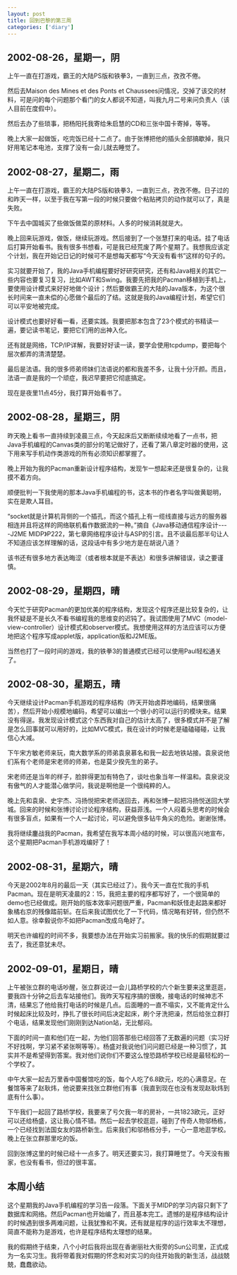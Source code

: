 ```yaml
---
layout: post
title: 回到巴黎的第三周
categories: ['diary']
---
```



2002-08-26，星期一，阴
---------------------

上午一直在打游戏，霸王的大陆PS版和铁拳3，一直到三点，孜孜不倦。

然后去Maison des Mines et des Ponts et Chaussees问情况，交掉了该交的材料，可是问的每个问题那个看门的女人都说不知道，叫我九月二号来问负责人（该人目前在度假中）。

然后去办了些琐事，把杨阳托我寄给朱启慧的CD和三张中国卡寄掉，等等。

晚上大家一起做饭，吃完饭已经十二点了。由于张博把他的插头全部搞歇掉，我只好用笔记本电池，支撑了没有一会儿就去睡觉了。


2002-08-27，星期二，雨
---------------------

上午一直在打游戏，霸王的大陆PS版和铁拳3，一直到三点，孜孜不倦。日子过的和昨天一样，以至于我在写第一段的时候只要做个粘贴拷贝的动作就可以了，真是失败。

下午去中国城买了些做饭做菜的原材料。人多的时候消耗就是大。

晚上回来玩游戏，做饭，继续玩游戏。然后接到了一个张慧打来的电话。挂了电话后打算开始看书。我有很多书想看，可是我已经荒废了两个星期了。我想我应该定个计划，我在开始记日记的时候可不是想每天都写“今天没有看书”这样的句子的。

实习就要开始了，我的Java手机编程要好好研究研究，还有和Java相关的其它一些内容也要复习复习，比如AWT和Swing。我要先把我的Pacman移植到手机上，要使用设计模式来好好地做个设计；然后要做霸王的大陆的Java版本，为这个很长时间来一直未偿的心愿做个最后的了结。这就是我的Java编程计划，希望它们可以平安地被完成。

设计模式也要好好看一看，还要实践。我要把那本包含了23个模式的书精读一遍，要记读书笔记，要把它们用的出神入化。

还有就是网络，TCP/IP详解，我要好好读一读，要学会使用tcpdump，要把每个层次都弄的清清楚楚。

最后是法语。我的很多师弟师妹们法语说的都和我差不多，让我十分汗颜。而且，法语一直是我的一个顽症，我迟早要把它彻底搞定。

现在是夜里11点45分，我打算开始看书了。


2002-08-28，星期三，阴
---------------------

昨天晚上看书一直持续到凌晨三点，今天起床后又断断续续地看了一点书，把Java手机编程的Canvas类的部分的笔记做好了，还看了第八章定时器的使用，这下用来写手机动作类游戏的所有必须知识都掌握了。

晚上开始为我的Pacman重新设计程序结构，发现乍一想起来还是很复杂的，让我摸不着方向。

顺便批判一下我使用的那本Java手机编程的书，这本书的作者名字叫做黄聪明，实在是欺人耳目。

“socket就是计算机背侧的一个插孔，而这个插孔上有一缆线直接与远方的服务器相连并且将这样的网络联机看作数据流的一种。”摘自《Java移动通信程序设计----J2ME MIDP》P222，第七章网络程序设计与ASP的引言。且不谈最后那半句让人不知道应该怎样理解的话，这段话中有多少地方是在胡说八道？

该书还有很多地方表达晦涩（或者根本就是不表达）和很多讲解错误，读之要谨慎。


2002-08-29，星期四，晴
---------------------

今天忙于研究Pacman的更加优美的程序结构，发现这个程序还是比较复杂的，让我怀疑是不是长久不看书编程我的思维变的迟钝了。我试图使用了MVC（model-view-controller）设计模式和observer模式。我想使用这样的方法应该可以方便地把这个程序写成applet版，application版和J2ME版。

当然也打了一段时间的游戏，我的铁拳3的普通模式已经可以使用Paul轻松通关了。


2002-08-30，星期五，晴
---------------------

今天继续设计Pacman手机游戏的程序结构（昨天开始卤莽地编码，结果很痛苦），然后开始小规模地编码，希望可以编出一个很小的可以运行的模块来。结果没有得逞。我发现设计模式这个东西我对自己的估计太高了，很多模式并不是了解是怎么回事就可以用好的，比如MVC模式，我在设计的时候老是磕磕碰碰，让我信心大减。

下午宋方敏老师来玩，南大数学系的师弟袁泉慕名和我一起去地铁站接。袁泉说他们系有个老师是宋老师的师弟，也是莫少揆先生的弟子。

宋老师还是当年的样子，脸胖得更加有特色了，谈吐也象当年一样温和。袁泉说没有傲气的人才能潜心做学问，我说是啊他是一个很纯粹的人。

晚上先和袁泉、史宇杰、冯扬悦把宋老师送回去，再和张博一起把冯扬悦送回大学城。回来的时候和张博讨论讨论程序结构，获益菲浅。一个人闷着头思考的时候会有很多盲点，如果有一个人一起讨论，可以避免很多钻牛角尖的危险。谢谢张博。

我将继续鏖战我的Pacman，我希望在我写本周小结的时候，可以很高兴地宣布，这个星期把Pacman手机游戏编好了！


2002-08-31，星期六，晴
---------------------

今天是2002年8月的最后一天（其实已经过了）。我今天一直在忙我的手机Pacman。现在是明天凌晨的2：15，我把主要的程序都写好了，一个很简单的demo也已经做成。刚开始的版本效率问题很严重，Pacman和妖怪走起路来都好象橘右京的残像踏前斩。在后来我试图优化了一下代码，情况略有好转，但仍然不如人意。徐幸毅说你不如把Pacman改成乌龟好了。

明天也许编程的时间不多，我要想办法在开始实习前搬家。我的快乐的假期就要过去了，我还意犹未尽。


2002-09-01，星期日，晴
---------------------

上午被张立群的电话吵醒，张立群说过一会儿路桥学校的六个新生要来这里逛逛，要我四十分钟之后去车站接他们。我昨天写程序搞的很晚，接电话的时候神志不清，结果忘了他给我打电话的时候是几点。后面睡的一直不塌实，又不能肯定什么时候起床比较及时，挣扎了很长时间后决定起床，刷个牙洗把澡，然后给张立群打个电话，结果发现他们刚刚到达Nation站，无比郁闷。

下面的时间一直和他们在一起，为他们回答那些已经回答了无数遍的问题（实习好不好找啊，学习紧不紧张啊等等）。杨盛对我说他们问问题已经是一种习惯了，其实并不是希望得到答案。我对他们说你们不要这么惶恐路桥学校已经是最轻松的一个学校了。

中午大家一起去万里香中国餐馆吃的饭，每个人吃了6.8欧元，吃的心满意足。在餐馆等来了赵耿炜，他说要来找张立群他们有事（我直到现在也没有发现赵耿炜到底有什么事）。

下午我们一起回了路桥学校，我要来了亏欠我一年的房补，一共1823欧元，正好可以还给杨盛，这让我心情不错。然后一起去学校逛逛，碰到了传奇人物邬杨栋，一个已经找到法国女友的路桥新生。后来我们和邬杨栋分手，一心一意地逛学校。晚上在张立群那里吃的饭。

回到张博这里的时候已经十一点多了。明天还要实习，我打算睡觉了。今天没有搬家，也没有看书，但过的很丰富。


本周小结
--------

这个星期我的Java手机编程的学习告一段落。下面关于MIDP的学习内容只剩下了数据库和网络。然后Pacman也开始编了，而且基本完工。遗憾的是程序结构设计的时候遇到很多两难问题，让我犹豫和不爽。还有就是程序的运行效率太不理想，简直不能称为是游戏，也许是程序结构太理想的结果。

我的假期终于结束，八个小时后我将出现在香谢丽社大街旁的Sun公司里，正式成为一名实习生。我将带着我对假期的怀念和对实习的向往开始我的新生活，战战兢兢，蠢蠢欲动。

